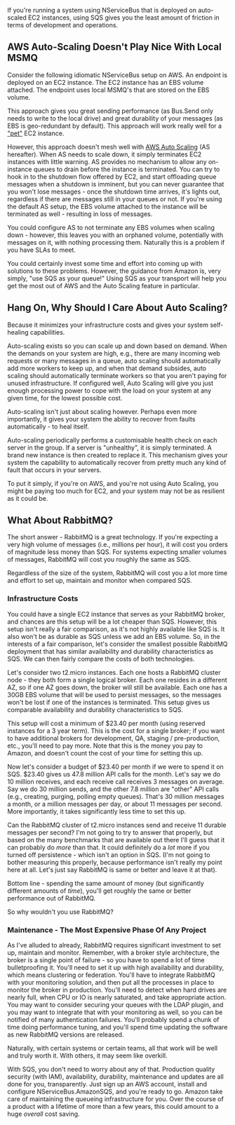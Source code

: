 If you're running a system using NServiceBus that is deployed on auto-scaled EC2 instances, using SQS gives you the least amount of friction in terms of development and operations.

## AWS Auto-Scaling Doesn't Play Nice With Local MSMQ

Consider the following idiomatic NServiceBus setup on AWS. An endpoint is deployed on an EC2 instance. The EC2 instance has an EBS volume attached. The endpoint uses local MSMQ's that are stored on the EBS volume. 

This approach gives you great sending performance (as Bus.Send only needs to write to the local drive) and great durability of your messages (as EBS is geo-redundant by default). This approach will work really well for a ["pet"](http://www.lauradhamilton.com/servers-pets-versus-cattle) EC2 instance.

However, this approach doesn't mesh well with [AWS Auto Scaling](http://aws.amazon.com/autoscaling/) (AS hereafter). When AS needs to scale down, it simply terminates EC2 instances with little warning. AS provides no mechanism to allow any on-instance queues to drain before the instance is terminated. You can try to hook in to the shutdown flow offered by EC2, and start offloading queue messages when a shutdown is imminent, but you can never guarantee that you won't lose messages - once the shutdown time arrives, it's lights out, regardless if there are messages still in your queues or not.  If you're using the default AS setup, the EBS volume attached to the instance will be terminated as well - resulting in loss of messages.

You could configure AS to not terminate any EBS volumes when scaling down - however, this leaves you with an orphaned volume, potentially with messages on it, with nothing processing them. Naturally this is a problem if you have SLAs to meet.

You could certainly invest some time and effort into coming up with solutions to these problems. However, the guidance from Amazon is, very simply, "use SQS as your queue!" Using SQS as your transport will help you get the most out of AWS and the Auto Scaling feature in particular.

## Hang On, Why Should I Care About Auto Scaling?

Because it minimizes your infrastructure costs and gives your system self-healing capabilities.

Auto-scaling exists so you can scale up and down based on demand. When the demands on your system are high, e.g., there are many incoming web requests or many messages in a queue, auto scaling should automatically add more workers to keep up, and when that demand subsides, auto scaling should automatically terminate workers so that you aren't paying for unused infrastructure. If configured well, Auto Scaling will give you just enough processing power to cope with the load on your system at any given time, for the lowest possible cost.

Auto-scaling isn't just about scaling however. Perhaps even more importantly, it gives your system the ability to recover from faults automatically - to heal itself.

Auto-scaling periodically performs a customisable health check on each server in the group. If a server is "unhealthy", it is simply terminated. A brand new instance is then created to replace it. This mechanism gives your system the capability to automatically recover from pretty much any kind of fault that occurs in your servers.

To put it simply, if you're on AWS, and you're not using Auto Scaling, you might be paying too much for EC2, and your system may not be as resilient as it could be.

## What About RabbitMQ?

The short answer - RabbitMQ is a great technology. If you're expecting a very high volume of messages (i.e., millions per hour), it will cost you orders of magnitude less money than SQS. For systems expecting smaller volumes of messages, RabbitMQ will cost you roughly the same as SQS. 

Regardless of the size of the system, RabbitMQ will cost you a lot more time and effort to set up, maintain and monitor when compared SQS. 

### Infrastructure Costs

You could have a single EC2 instance that serves as your RabbitMQ broker, and chances are this setup will be a lot cheaper than SQS. However, this setup isn't really a fair comparison, as it's not highly available like SQS is. It also won't be as durable as SQS unless we add an EBS volume. So, in the interests of a fair comparison, let's consider the smallest possible RabbitMQ deployment that has similar availability and durability characteristics as SQS. We can then fairly compare the costs of both technologies.

Let's consider two t2.micro instances. Each one hosts a RabbitMQ cluster node - they both form a single logical broker. Each one resides in a different AZ, so if one AZ goes down, the broker will still be available. Each one has a 30GB EBS volume that will be used to persist messages, so the messages won't be lost if one of the instances is terminated. This setup gives us comparable availability and durability characteristics to SQS.

This setup will cost a minimum of $23.40 per month (using reserved instances for a 3 year term). This is the cost for a single broker; if you want to have additional brokers for development, QA, staging / pre-production, etc., you'll need to pay more. Note that this is the money you pay to Amazon, and doesn't count the cost of your time for setting this up.

Now let's consider a budget of $23.40 per month if we were to spend it on SQS. $23.40 gives us 47.8 million API calls for the month. Let's say we do 10 million receives, and each receive call receives 3 messages on average. Say we do 30 million sends, and the other 7.8 million are "other" API calls (e.g., creating, purging, polling empty queues). That's 30 million messages a month, or a million messages per day, or about 11 messages per second. More importantly, it takes significantly less time to set this up. 

Can the RabbitMQ cluster of t2.micro instances send and receive 11 durable messages per second? I'm not going to try to answer that properly, but based on the many benchmarks that are available out there I'll guess that it can probably do *more* than that. It could definitely do a *lot* more if you turned off persistence - which isn't an option in SQS. (I'm not going to bother measuring this properly, because performance isn't really my point here at all. Let's just say RabbitMQ is same or better and leave it at that). 

Bottom line - spending the same amount of money (but significantly different amounts of *time*), you'll get roughly the same or better performance out of RabbitMQ.

So why wouldn't you use RabbitMQ?

### Maintenance - The Most Expensive Phase Of Any Project

As I've alluded to already, RabbitMQ requires significant investment to set up, maintain and monitor. Remember, with a broker style architecture, the broker is a single point of failure - so you have to spend a lot of time bulletproofing it. You'll need to set it up with high availability and durability, which means clustering or federation. You'll have to integrate RabbitMQ with your monitoring solution, and then put all the processes in place to monitor the broker in production. You'll need to detect when hard drives are nearly full, when CPU or IO is nearly saturated, and take appropriate action.  You may want to consider securing your queues with the LDAP plugin, and you may want to integrate that with your monitoring as well, so you can be notified of many authentication failures. You'll probably spend a chunk of time doing performance tuning, and you'll spend time updating the software as new RabbitMQ versions are released. 

Naturally, with certain systems or certain teams, all that work will be well and truly worth it. With others, it may seem like overkill.

With SQS, you don't need to worry about any of that. Production quality security (with IAM), availability, durability, maintenance and updates are all done for you, transparently. Just sign up an AWS account, install and configure NServiceBus.AmazonSQS, and you're ready to go. Amazon take care of maintaining the queueing infrastructure for you. Over the course of a product with a lifetime of more than a few years, this could amount to a huge *overall* cost saving.